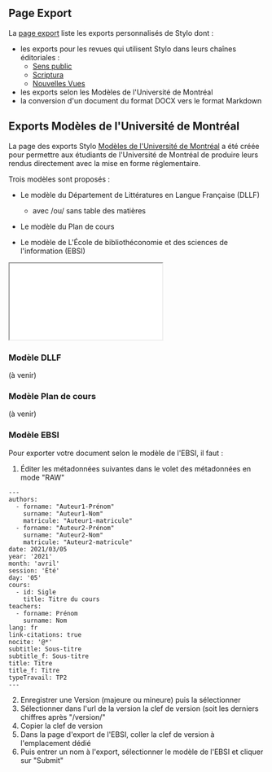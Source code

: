 ## Page Export 

La [page export](https://stylo-export.ecrituresnumeriques.ca/) liste les exports personnalisés de Stylo dont : 

- les exports pour les revues qui utilisent Stylo dans leurs chaînes éditoriales : 
     - [Sens public](http://sens-public.org/)
     - [Scriptura](https://www.facebook.com/RevueScriptura/)
     - [Nouvelles Vues](https://nouvellesvues.org/presentation-de-la-revue/)
- les exports selon les Modèles de l'Université de Montréal
- la conversion d'un document du format DOCX vers le format Markdown

## Exports Modèles de l'Université de Montréal 

La page des exports Stylo [Modèles de l'Université de Montréal](https://stylo-export.ecrituresnumeriques.ca/exportudem.html) a été créée pour permettre aux étudiants de l'Université de Montréal de produire leurs rendus directement avec la mise en forme réglementaire. 

Trois modèles sont proposés : 

- Le modèle du Département de Littératures en Langue Française (DLLF)
  -  avec /ou/ sans table des matières 

- Le modèle du Plan de cours 

- Le modèle de L'École de bibliothéconomie et des sciences de l'information (EBSI)

<iframe src="uploads/pdf/test.pdf" title="testEBSI"></iframe> 


### Modèle DLLF
(à venir)

### Modèle Plan de cours
(à venir)

### Modèle EBSI 

Pour exporter votre document selon le modèle de l'EBSI, il faut : 

1. Éditer les métadonnées suivantes dans le volet des métadonnées en mode "RAW"

```
---
authors:
  - forname: "Auteur1-Prénom"
    surname: "Auteur1-Nom"
    matricule: "Auteur1-matricule"
  - forname: "Auteur2-Prénom"
    surname: "Auteur2-Nom"
    matricule: "Auteur2-matricule"
date: 2021/03/05
year: '2021'
month: 'avril'
session: 'Été'
day: '05'
cours:
  - id: Sigle
    title: Titre du cours
teachers: 
  - forname: Prénom
    surname: Nom
lang: fr
link-citations: true
nocite: '@*'
subtitle: Sous-titre
subtitle_f: Sous-titre
title: Titre
title_f: Titre
typeTravail: TP2
---
```

2. Enregistrer une Version (majeure ou mineure) puis la sélectionner
3. Sélectionner dans l'url de la version la clef de version (soit les derniers chiffres après "/version/"
4. Copier la clef de version 
5. Dans la page d'export de l'EBSI, coller la clef de version à l'emplacement dédié
6. Puis entrer un nom à l'export, sélectionner le modèle de l'EBSI et cliquer sur "Submit"

